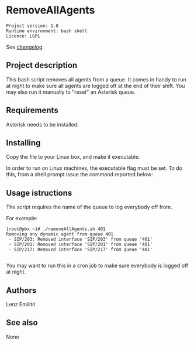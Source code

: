 RemoveAllAgents
===============

```
Project version: 1.0 
Runtime environment: bash shell 
Licence: LGPL
```
See  [changelog](CHANGELOG.md).

Project description
-------------------

This bash script removes all agents from a queue. It comes in handy to run at night
to make sure all agents are logged off at the end of their shift. You may also run it
manually to "reset" an Asterisk queue.


Requirements
------------

Asterisk needs to be installed.

Installing
----------

Copy the file to your Linux box, and make it executable.

In order to run on Linux machines, the executable flag must be set. To do this, from a shell prompt issue the command reported below: 


Usage istructions
-----------------

The script requires the name of the queue to log everybody off from.

For example:

```
[root@pbx ~]# ./removeAllAgents.sh 401
Removing any dynamic agent from queue 401
 - SIP/203: Removed interface 'SIP/203' from queue '401'
 - SIP/201: Removed interface 'SIP/201' from queue '401'
 - SIP/217: Removed interface 'SIP/217' from queue '401'
 
```

You may want to run this in a cron job to make sure everybody is logged off at night.


Authors
-------

Lenz Emilitri


See also
--------

None
